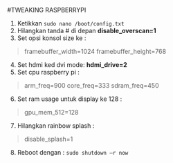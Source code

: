 #TWEAKING RASPBERRYPI
1.	Ketikkan `sudo nano /boot/config.txt`
2.	Hilangkan tanda # di depan **disable_overscan=1**
3.	Set opsi konsol size ke :
> framebuffer_width=1024
> framebuffer_height=768
4.	Set hdmi ked dvi mode: **hdmi_drive=2**
5.	Set cpu raspberry pi :
> arm_freq=900
> core_freq=333
> sdram_freq=450
6.	Set ram usage untuk display ke 128 :
> gpu_mem_512=128
7.	Hilangkan rainbow splash :
> disable_splash=1
8.	Reboot dengan : `sudo shutdown –r now`

